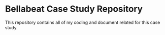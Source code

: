 # Bellabeat Case Study Repository
This repository contains all of my coding and document related  for this case study.
